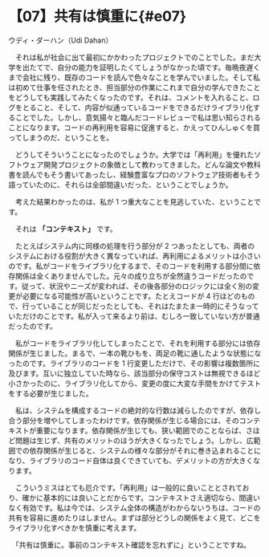 # 【07】共有は慎重に{#e07}

<div class="author">ウディ・ダーハン（Udi Dahan）</div>

　それは私が社会に出て最初にかかわったプロジェクトでのことでした。まだ大学を出たてで、自分の能力を証明したくてしょうがなかった頃です。毎晩夜遅くまで会社に残り、既存のコードを読んで色々なことを学んでいました。そして私は初めて仕事を任されたとき、担当部分の作業にこれまで自分の学んできたことをどうしても実践してみたくなったのです。それは、コメントを入れること、ログをとること、そして、内容が似通っているコードをできるだけライブラリ化することでした。しかし、意気揚々と臨んだコードレビューで私は思い知らされることになります。コードの再利用を容易に促進すると、かえってひんしゅくを買ってしまうのだ、ということを。

　どうしてそういうことになったのでしょうか。大学では「再利用」を優れたソフトウェア開発プロジェクトの象徴として教わってきました。どんな論文や教科書を読んでもそう書いてあったし、経験豊富なプロのソフトウェア技術者もそう語っていたのに、それらは全部間違いだった、ということでしょうか。

　考えた結果わかったのは、私が 1 つ重大なことを見逃していた、ということです。

　それは **「コンテキスト」** です。

　たとえばシステム内に同様の処理を行う部分が 2 つあったとしても、両者のシステムにおける役割が大きく異なっていれば、再利用によるメリットは小さいのです。私がコードをライブラリ化するまで、そのコードを利用する部分間に依存関係は全くありませんでした。元々の成り立ちが全然違うコードだったのです。従って、状況やニーズが変われば、その後各部分のロジックには全く別の変更が必要になる可能性が高いということです。たとえコードが 4 行ほどのもので、行っていることが同じだったとしても、それはたまたま一時的にそうなっていただけのことです。私が入って来るより前は、むしろ一致していない方が普通だったのです。

　私がコードをライブラリ化してしまったことで、それを利用する部分には依存関係が生じました。まるで、一本の靴ひもを、両足の靴に通したような状態になったのです。ライブラリのコードを 1 行変更しただけで、その影響は複数箇所に及びます。互いに独立していた時なら、該当部分の保守コストは無視できるほど小さかったのに、ライブラリ化してから、変更の度に大変な手間をかけてテストをする必要が生じました。

　私は、システムを構成するコードの絶対的な行数は減らしたのですが、依存し合う部分を増やしてしまったわけです。依存関係が生じる場合には、そのコンテキストが重要になります。依存関係が生じても、狭い範囲でのことならば、さほど問題は生じず、共有のメリットのほうが大きくなったでしょう。しかし、広範囲での依存関係が生じると、システムの様々な部分がそれに巻き込まれることになり、ライブラリのコード自体は良くできていても、デメリットの方が大きくなります。

　こういうミスはとても厄介です。「再利用」は一般的に良いこととされており、確かに基本的には良いことだからです。コンテキストさえ適切なら、間違いなく有効です。私は今では、システム全体の構造がわからないうちは、コードの共有を容易に進めたりはしません。まずは部分どうしの関係をよく見て、どこをライブラリ化すべきかを慎重に考えます。

　「共有は慎重に。事前のコンテキスト確認を忘れずに」ということですね。
